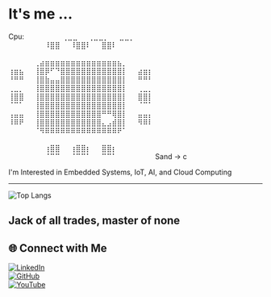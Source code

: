 # It's me ...

Cpu:
⠀⠀⠀⠀⠀⠀⠀⢀⣀⣀⠀⠀⢀⣀⣀⡀⠀⠀⣀⣀⡀⠀⠀⠀⠀⠀⠀⠀
⠀⠀⠀⠀⠀⠀⠀⠸⣿⣿⠀⠀⠸⣿⣿⠇⠀⠀⣿⣿⠇⠀⠀⠀⠀⠀⠀⠀
⠀⠀⠀⠀⠀⠀⠀⠀⠀⠀⠀⠀⠀⠀⠀⠀⠀⠀⠀⠀⠀⠀⠀⠀⠀⠀⠀⠀
⠀⠀⠀⠀⠀⢀⣴⣶⣶⣶⣶⣶⣶⣶⣶⣶⣶⣶⣶⣶⣶⣦⡀⠀⠀⠀⠀⠀
⢰⣶⣦⠀⠀⢸⣿⡿⠋⠙⣿⣿⣿⣿⣿⣿⣿⣿⣿⣿⣿⣿⡇⠀⠀⣴⣶⡆
⠘⠛⠛⠀⠀⢸⣿⣷⣤⣤⣿⣿⣿⣿⣿⣿⣿⣿⣿⣿⣿⣿⡇⠀⠀⠛⠛⠃
⢀⣀⡀⠀⠀⢸⣿⣿⣿⣿⣿⣿⣿⣿⣿⣿⣿⣿⣿⣿⣿⣿⡇⠀⠀⢀⣀⡀
⢸⣿⣿⠀⠀⢸⣿⣿⣿⣿⣿⣿⣿⣿⣿⣿⣿⣿⣿⣿⣿⣿⡇⠀⠀⣿⣿⡇
⠈⠉⠁⠀⠀⢸⣿⣿⣿⣿⣿⣿⣿⣿⣿⣿⣿⣿⣿⣿⣿⣿⡇⠀⠀⠈⠉⠁
⢠⣤⣤⠀⠀⢸⣿⣿⣿⣿⣿⣿⣿⣿⣿⣿⣿⣿⠛⠛⢿⣿⡇⠀⠀⣤⣤⡄
⠸⠿⠟⠀⠀⢸⣿⣿⣿⣿⣿⣿⣿⣿⣿⣿⣿⣿⣄⣠⣾⣿⡇⠀⠀⠻⠿⠇
⠀⠀⠀⠀⠀⠈⠻⠿⠿⠿⠿⠿⠿⠿⠿⠿⠿⠿⠿⠿⠿⠟⠁⠀⠀⠀⠀⠀
⠀⠀⠀⠀⠀⠀⠀⠀⠀⠀⠀⠀⠀⠀⠀⠀⠀⠀⠀⠀⠀⠀⠀⠀⠀⠀⠀⠀
⠀⠀⠀⠀⠀⠀⠀⢰⣿⣿⠀⠀⢰⣿⣿⡆⠀⠀⣿⣿⡆⠀⠀⠀⠀⠀⠀⠀
⠀⠀⠀⠀⠀⠀⠀⠈⠉⠉⠀⠀⠈⠉⠉⠁⠀⠀⠉⠉⠁⠀⠀⠀⠀⠀⠀⠀
Sand -> c

I'm Interested in Embedded Systems, IoT, AI, and Cloud Computing    

---

![Top Langs](https://github-readme-stats.vercel.app/api/top-langs/?username=ProfessionalEngineer23&layout=compact&theme=radical)

Jack of all trades, master of none
---

## 🌐 Connect with Me

[![LinkedIn](https://img.shields.io/badge/LinkedIn-blue?style=for-the-badge&logo=linkedin)](https://www.linkedin.com/in/niki-mardari-5909941a4)  
[![GitHub](https://img.shields.io/badge/GitHub-black?style=for-the-badge&logo=github)](https://github.com/ProfessionalEngineer23)  
[![YouTube](https://img.shields.io/badge/YouTube-red?style=for-the-badge&logo=youtube&logoColor=white)](https://www.youtube.com/@Pengui23/shorts)
